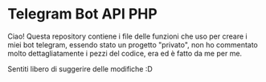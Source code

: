 # Telegram Bot API PHP

Ciao! Questa repository contiene i file delle funzioni che uso per creare i miei bot telegram, essendo stato un progetto "privato", non ho commentato molto dettagliatamente i pezzi del codice, era ed è fatto da me per me. 


Sentiti libero di suggerire delle modifiche :D
